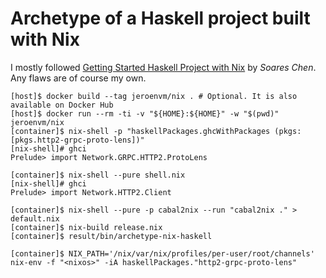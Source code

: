 # Archetype of a Haskell project built with Nix

I mostly followed [Getting Started Haskell Project with Nix](https://maybevoid.com/posts/2019-01-27-getting-started-haskell-nix.html) by _Soares Chen_. Any flaws are of course my own.

```
[host]$ docker build --tag jeroenvm/nix . # Optional. It is also available on Docker Hub
[host]$ docker run --rm -ti -v "${HOME}:${HOME}" -w "$(pwd)" jeroenvm/nix
[container]$ nix-shell -p "haskellPackages.ghcWithPackages (pkgs: [pkgs.http2-grpc-proto-lens])"
[nix-shell]# ghci
Prelude> import Network.GRPC.HTTP2.ProtoLens

[container]$ nix-shell --pure shell.nix
[nix-shell]# ghci
Prelude> import Network.HTTP2.Client

[container]$ nix-shell --pure -p cabal2nix --run "cabal2nix ." > default.nix
[container]$ nix-build release.nix
[container]$ result/bin/archetype-nix-haskell

[container]$ NIX_PATH='/nix/var/nix/profiles/per-user/root/channels' nix-env -f "<nixos>" -iA haskellPackages."http2-grpc-proto-lens"
```
